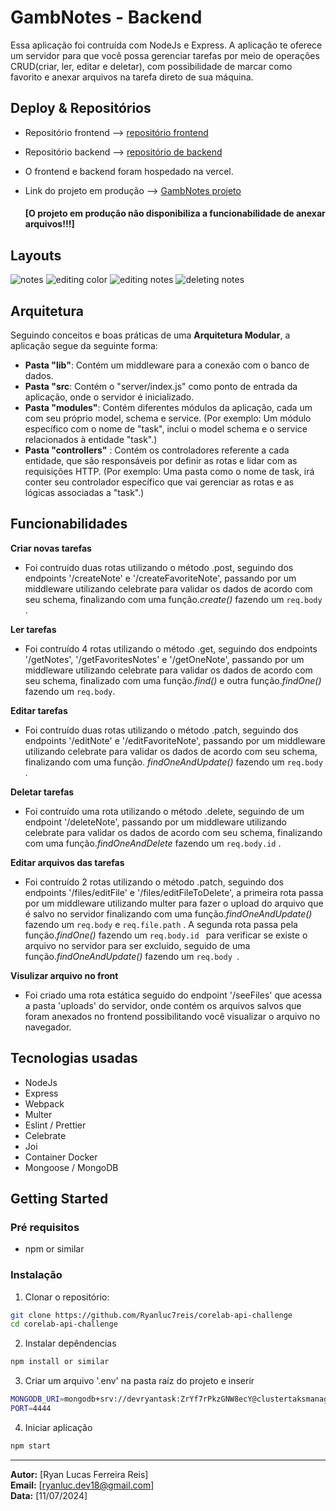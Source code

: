 # GambNotes - Backend

Essa aplicação foi contruída com NodeJs e Express. A aplicação te oferece um servidor para que você possa gerenciar tarefas por meio de operações CRUD(criar, ler, editar e deletar), com possibilidade de marcar como favorito e anexar arquivos na tarefa direto de sua máquina.

## Deploy & Repositórios

- Repositório frontend --> [repositório frontend](https://github.com/Ryanluc7reis/corelab-web-challenge)
- Repositório backend --> [repositório de backend](https://github.com/Ryanluc7reis/corelab-api-challenge)

- O frontend e backend foram hospedado na vercel.

- Link do projeto em produção --> [GambNotes projeto](https://corelab-web-challenge-ryanlucas.vercel.app/)

  #### **[O projeto em produção não disponibiliza a funcionabilidade de anexar arquivos!!!]**

## Layouts
![notes](https://github.com/user-attachments/assets/29cbc36f-a863-448b-b1bb-de93f4599829)
![editing color](https://github.com/user-attachments/assets/a52791a0-8772-45d2-b88e-df1c0025ab57)
![editing notes](https://github.com/user-attachments/assets/a01df22c-3186-465b-b5af-d6ccb5e682fe)
![deleting notes](https://github.com/user-attachments/assets/ef43d055-4a14-4c45-9a09-e91e3216c4ab)
## Arquitetura

Seguindo conceitos e boas práticas de uma **Arquitetura Modular**, a aplicação segue da seguinte forma:

- **Pasta "lib"**: Contém um middleware para a conexão com o banco de dados.
- **Pasta "src**: Contém o "server/index.js" como ponto de entrada da aplicação, onde o servidor é inicializado.
- **Pasta "modules"**: Contém diferentes módulos da aplicação, cada um com seu próprio model, schema e service. (Por exemplo: Um módulo específico com o nome de "task", inclui o model schema e o service relacionados à entidade "task".)
- **Pasta "controllers"** : Contém os controladores referente a cada entidade, que são responsáveis por definir as rotas e lidar com as requisições HTTP. (Por exemplo: Uma pasta como o nome de task, irá conter seu controlador específico que vai gerenciar as rotas e as lógicas associadas a "task".)

## Funcionabilidades

**Criar novas tarefas**

- Foi contruído duas rotas utilizando o método .post, seguindo dos endpoints '/createNote' e '/createFavoriteNote', passando por um middleware utilizando celebrate para validar os dados de acordo com seu schema, finalizando com uma função._create()_ fazendo um `req.body` .

**Ler tarefas**

- Foi contruído 4 rotas utilizando o método .get, seguindo dos endpoints '/getNotes', '/getFavoritesNotes' e '/getOneNote', passando por um middleware utilizando celebrate para validar os dados de acordo com seu schema, finalizado com uma função._find()_ e outra função._findOne()_ fazendo um `req.body`.

**Editar tarefas**

- Foi contruído duas rotas utilizando o método .patch, seguindo dos endpoints '/editNote' e '/editFavoriteNote', passando por um middleware utilizando celebrate para validar os dados de acordo com seu schema, finalizando com uma função. _findOneAndUpdate()_ fazendo um `req.body` .

**Deletar tarefas**

- Foi contruído uma rota utilizando o método .delete, seguindo de um endpoint '/deleteNote', passando por um middleware utilizando celebrate para validar os dados de acordo com seu schema, finalizando com uma função._findOneAndDelete_ fazendo um `req.body.id` .

**Editar arquivos das tarefas**

- Foi contruído 2 rotas utilizando o método .patch, seguindo dos endpoints '/files/editFile' e '/files/editFileToDelete', a primeira rota passa por um middleware utilizando multer para fazer o upload do arquivo que é salvo no servidor finalizando com uma função._findOneAndUpdate()_ fazendo um `req.body` e `req.file.path` . A segunda rota passa pela função._findOne()_ fazendo um `req.body.id ` para verificar se existe o arquivo no servidor para ser excluído, seguido de uma função._findOneAndUpdate()_ fazendo um `req.body `.

**Visulizar arquivo no front**

- Foi criado uma rota estática seguido do endpoint '/seeFiles' que acessa a pasta 'uploads' do servidor, onde contém os arquivos salvos que foram anexados no frontend possibilitando você visualizar o arquivo no navegador.

## Tecnologias usadas

- NodeJs
- Express
- Webpack
- Multer
- Eslint / Prettier
- Celebrate
- Joi
- Container Docker
- Mongoose / MongoDB

## Getting Started

### Pré requisitos

- npm or similar

### Instalação

1. Clonar o repositório:

```bash
git clone https://github.com/Ryanluc7reis/corelab-api-challenge
cd corelab-api-challenge
```

2. Instalar depêndencias

```bash
npm install or similar
```

3. Criar um arquivo '.env' na pasta raíz do projeto e inserir

```bash
MONGODB_URI=mongodb+srv://devryantask:ZrYf7rPkzGNW8ecY@clustertaksmanager.8iltbeh.mongodb.net/devryantask?retryWrites=true&w=majority
PORT=4444
```

4. Iniciar aplicação

```bash
npm start
```

---

**Autor:** [Ryan Lucas Ferreira Reis]  
**Email:** [ryanluc.dev18@gmail.com]  
**Data:** [11/07/2024]
